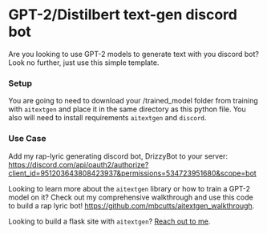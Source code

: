 # GPT-2/Distilbert text-gen discord bot 

Are you looking to use GPT-2 models to generate text with you discord bot? Look no further, just use this simple template.

### Setup
You are going to need to download your /trained_model folder from training with `aitextgen` and place it in the same directory as this python file. You also will need to install requirements `aitextgen` and `discord`. 

### Use Case
Add my rap-lyric generating discord bot, DrizzyBot to your server: https://discord.com/api/oauth2/authorize?client_id=951203643808423937&permissions=534723951680&scope=bot

Looking to learn more about the `aitextgen` library or how to train a GPT-2 model on it? Check out my comprehensive walkthrough and use this code to build a rap lyric bot! https://github.com/mbcutts/aitextgen_walkthrough. 

Looking to build a flask site with `aitextgen`? [Reach out to me](mailto:mitchellbcutts@gmail.com).
